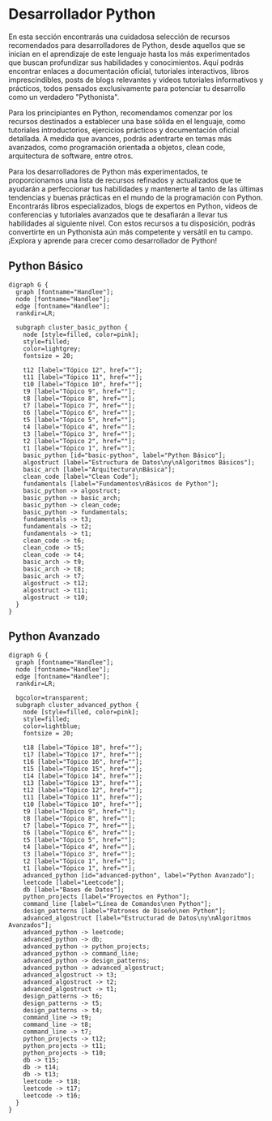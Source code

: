 # Desarrollador Python

En esta sección encontrarás una cuidadosa selección de recursos recomendados
para desarrolladores de Python, desde aquellos que se inician en el aprendizaje
de este lenguaje hasta los más experimentados que buscan profundizar sus
habilidades y conocimientos. Aquí podrás encontrar enlaces a documentación
oficial, tutoriales interactivos, libros imprescindibles, posts de blogs
relevantes y videos tutoriales informativos y prácticos, todos pensados
exclusivamente para potenciar tu desarrollo como un verdadero "Pythonista".

Para los principiantes en Python, recomendamos comenzar por los recursos
destinados a establecer una base sólida en el lenguaje, como tutoriales
introductorios, ejercicios prácticos y documentación oficial detallada. A medida
que avances, podrás adentrarte en temas más avanzados, como programación
orientada a objetos, clean code, arquitectura de software, entre otros.

Para los desarrolladores de Python más experimentados, te proporcionamos una
lista de recursos refinados y actualizados que te ayudarán a perfeccionar tus
habilidades y mantenerte al tanto de las últimas tendencias y buenas prácticas
en el mundo de la programación con Python. Encontrarás libros especializados,
blogs de expertos en Python, videos de conferencias y tutoriales avanzados que
te desafiarán a llevar tus habilidades al siguiente nivel. Con estos recursos a
tu disposición, podrás convertirte en un Pythonista aún más competente y
versátil en tu campo. ¡Explora y aprende para crecer como desarrollador de
Python!


## Python Básico

```{sketchviz}
digraph G {
  graph [fontname="Handlee"];
  node [fontname="Handlee"];
  edge [fontname="Handlee"];
  rankdir=LR;
  
  subgraph cluster_basic_python {
    node [style=filled, color=pink];
    style=filled;
    color=lightgrey;
    fontsize = 20;

    t12 [label="Tópico 12", href=""];
    t11 [label="Tópico 11", href=""];
    t10 [label="Tópico 10", href=""];
    t9 [label="Tópico 9", href=""];
    t8 [label="Tópico 8", href=""];
    t7 [label="Tópico 7", href=""];
    t6 [label="Tópico 6", href=""];
    t5 [label="Tópico 5", href=""];
    t4 [label="Tópico 4", href=""];
    t3 [label="Tópico 3", href=""];
    t2 [label="Tópico 2", href=""];
    t1 [label="Tópico 1", href=""];
    basic_python [id="basic-python", label="Python Básico"];
    algostruct [label="Estructura de Datos\ny\nAlgoritmos Básicos"];
    basic_arch [label="Arquitectura\nBásica"];
    clean_code [label="Clean Code"];
    fundamentals [label="Fundamentos\nBásicos de Python"];
    basic_python -> algostruct;
    basic_python -> basic_arch;
    basic_python -> clean_code;
    basic_python -> fundamentals;
    fundamentals -> t3;
    fundamentals -> t2;
    fundamentals -> t1;
    clean_code -> t6;
    clean_code -> t5;
    clean_code -> t4;
    basic_arch -> t9;
    basic_arch -> t8;
    basic_arch -> t7;
    algostruct -> t12;
    algostruct -> t11;
    algostruct -> t10;
  }
}
```


## Python Avanzado

```{sketchviz}
digraph G {
  graph [fontname="Handlee"];
  node [fontname="Handlee"];
  edge [fontname="Handlee"];
  rankdir=LR;

  bgcolor=transparent;
  subgraph cluster_advanced_python {
    node [style=filled, color=pink];
    style=filled;
    color=lightblue;
    fontsize = 20;
    
    t18 [label="Tópico 18", href=""];
    t17 [label="Tópico 17", href=""];
    t16 [label="Tópico 16", href=""];
    t15 [label="Tópico 15", href=""];
    t14 [label="Tópico 14", href=""];
    t13 [label="Tópico 13", href=""];
    t12 [label="Tópico 12", href=""];
    t11 [label="Tópico 11", href=""];
    t10 [label="Tópico 10", href=""];
    t9 [label="Tópico 9", href=""];
    t8 [label="Tópico 8", href=""];
    t7 [label="Tópico 7", href=""];
    t6 [label="Tópico 6", href=""];
    t5 [label="Tópico 5", href=""];
    t4 [label="Tópico 4", href=""];
    t3 [label="Tópico 3", href=""];
    t2 [label="Tópico 1", href=""];
    t1 [label="Tópico 1", href=""];
    advanced_python [id="advanced-python", label="Python Avanzado"];
    leetcode [label="Leetcode"];
    db [label="Bases de Datos"];
    python_projects [label="Proyectos en Python"];
    command_line [label="Línea de Comandos\nen Python"];
    design_patterns [label="Patrones de Diseño\nen Python"];
    advanced_algostruct [label="Estructurad de Datos\ny\nAlgoritmos Avanzados"];
    advanced_python -> leetcode;
    advanced_python -> db;
    advanced_python -> python_projects;
    advanced_python -> command_line;
    advanced_python -> design_patterns;
    advanced_python -> advanced_algostruct;
    advanced_algostruct -> t3;
    advanced_algostruct -> t2;
    advanced_algostruct -> t1;
    design_patterns -> t6;
    design_patterns -> t5;
    design_patterns -> t4;
    command_line -> t9;
    command_line -> t8;
    command_line -> t7;
    python_projects -> t12;
    python_projects -> t11;
    python_projects -> t10;
    db -> t15;
    db -> t14;
    db -> t13;
    leetcode -> t18;
    leetcode -> t17;
    leetcode -> t16;
  }
}
```
